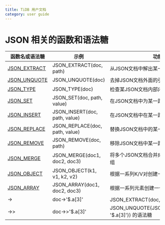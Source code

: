 ```yaml
---
title: TiDB 用户文档
category: user guide
---
```


# JSON 相关的函数和语法糖

| 函数名或语法糖               | 示例                           | 功能描述                                               |
| ---------------------------- | ------------------------------ | ------------------------------------                   |
| [JSON_EXTRACT][json_extract] | JSON_EXTRACT(doc, path)        | 从JSON文档中解出某一路径对应的子文档                   |
| [JSON_UNQUOTE][json_unquote] | JSON_UNQUOTE(doc)              | 去掉JSON文档外面的引号                                 |
| [JSON_TYPE][json_type]       | JSON_TYPE(doc)                 | 检查某JSON文档内部内容的类型                           |
| [JSON_SET][json_set]         | JSON_SET(doc, path, value)     | 在JSON文档中为某一路径设置子文档                       |
| [JSON_INSERT][json_insert]   | JSON_INSERT(doc, path, value)  | 在JSON文档中在某一路径下插入子文档                     |
| [JSON_REPLACE][json_replace] | JSON_REPLACE(doc, path, value) | 替换JSON文档中的某一路径下的子文档                     |
| [JSON_REMOVE][json_remove]   | JSON_REMOVE(doc, path)         | 移除JSON文档中某一路径下的子文档                       |
| [JSON_MERGE][json_merge]     | JSON_MERGE(doc1, doc2, doc3)   | 将多个JSON文档合并成一个文档，其类型为数组             |
| [JSON_OBJECT][json_object]   | JSON_OBJECT(k1, v1, k2, v2)    | 根据一系列K/V对创建一个JSON文档                        |
| [JSON_ARRAY][json_array]     | JSON_ARRAY(doc1, doc2, doc3)   | 根据一系列元素创建一个JSON文档                         |
| ->                           | doc->'$.a[3]'                  | JSON_EXTRACT(doc, '$.a[3]') 的语法糖                   |
| ->>                          | doc->>'$.a[3]'                 | JSON_UNQUOTE(JSONJSON_EXTRACT(doc, '$.a[3]')) 的语法糖 |

[json_extract]: https://dev.mysql.com/doc/refman/5.7/en/json-search-functions.html#function_json-extract
[json_unquote]: https://dev.mysql.com/doc/refman/5.7/en/json-modification-functions.html#function_json-unquote
[json_type]: https://dev.mysql.com/doc/refman/5.7/en/json-attribute-functions.html#function_json-type
[json_set]: https://dev.mysql.com/doc/refman/5.7/en/json-modification-functions.html#function_json-set
[json_insert]: https://dev.mysql.com/doc/refman/5.7/en/json-modification-functions.html#function_json-insert
[json_replace]: https://dev.mysql.com/doc/refman/5.7/en/json-modification-functions.html#function_json-replace
[json_remove]: https://dev.mysql.com/doc/refman/5.7/en/json-modification-functions.html#function_json-remove
[json_merge]: https://dev.mysql.com/doc/refman/5.7/en/json-modification-functions.html#function_json-merge
[json_object]: https://dev.mysql.com/doc/refman/5.7/en/json-creation-functions.html#function_json-object
[json_array]: https://dev.mysql.com/doc/refman/5.7/en/json-creation-functions.html#function_json-array
